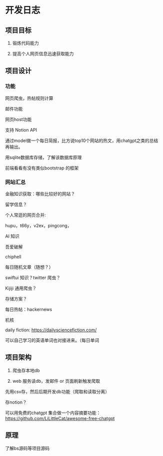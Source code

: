 # 开发日志

## 项目目标

1. 锻炼代码能力

2. 提高个人网页信息迅速获取能力

## 项目设计

### 功能

网页爬虫，热帖规则计算

邮件功能

网页host功能

支持 Notion API

通过model做一个每日简报，比方说top10个网站的热文，用chatgpt之类的总结再输出。

用sqlite数据库存储，了解该数据库原理

前端看看有没有类似bootstrap 的框架

### 网站汇总

金融知识获取：哪些比较好的网站？

留学信息？

个人常逛的网页合并:

hupu，t66y，v2ex，pingcong，

AI 知识

吾爱破解

chiphell

每日随机文章（随想？）

swiftui 知识？twitter 爬虫？

Kijiji 通用爬虫？

存储方案？

每日热帖：hackernews

机核

daily fiction: https://dailysciencefiction.com/

可以自己学习的英语单词也对接进来。（每日单词

## 项目架构

1. 爬虫存本地db

2. web 服务读db，发邮件 or 页面刷新触发爬取

先用csv存，然后后期开发db功能（爬取和读取分离）

存notion？

可以用免费的chatgpt 集合做一个内容摘要功能：https://github.com/LiLittleCat/awesome-free-chatgpt

## 原理

了解bs源码等项目源码